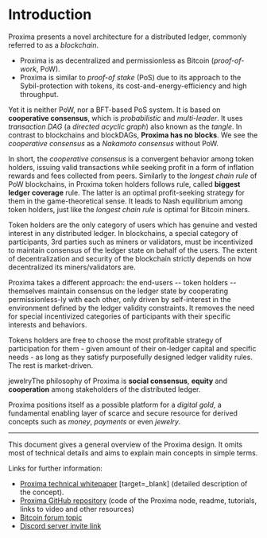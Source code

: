 Introduction
===

Proxima presents a novel architecture for a distributed ledger, commonly referred to as a *blockchain*.

- Proxima is as decentralized and permissionless as Bitcoin (*proof-of-work*, PoW).
- Proxima is similar to *proof-of stake* (PoS) due to its approach to the Sybil-protection with tokens, its cost-and-energy-efficiency and high throughput.

Yet it is neither PoW, nor a BFT-based PoS system. It is based on **cooperative consensus**, which is _probabilistic_ and _multi-leader_. 
It uses _transaction DAG_ (a _directed acyclic graph_) also known as the _tangle_. In contrast to blockchains and blockDAGs, **Proxima has no blocks**. We see the _cooperative consensus_ as a _Nakamoto consensus_ without PoW.

In short, the *cooperative consensus* is a convergent behavior among token holders, issuing valid transactions while seeking profit in a form of inflation rewards and fees collected from peers. Similarly to the *longest chain rule* of PoW blockchains, in Proxima token holders follows rule, called **biggest ledger coverage** rule. The latter is an optimal profit-seeking strategy for them in the game-theoretical sense. It leads to Nash equilibrium among token holders, just like the *longest chain rule* is optimal for Bitcoin miners.

Token holders are the only category of users which has genuine and vested interest in any distributed ledger. In blockchains, a special category of participants, 3rd parties such as miners or validators, must be incentivized to maintain consensus of the ledger state on behalf of the users. The extent of decentralization and security of the blockchain strictly depends on how decentralized its miners/validators are.

Proxima takes a different approach: the end-users -- token holders -- themselves maintain consensus on the ledger state by cooperating permissionless-ly with each other, only driven by self-interest in the environment defined by the ledger validity constraints. It removes the need for special incentivized categories of participants with their specific interests and behaviors. 

Tokens holders are free to choose the most profitable strategy of participation for them - given amount of their on-ledger capital and specific needs - as long as they satisfy purposefully designed ledger validity rules. The rest is market-driven.

jewelryThe philosophy of Proxima is **social consensus**, **equity** and **cooperation** among stakeholders of the distributed ledger.

Proxima positions itself as a possible platform for a _digital gold_, a fundamental enabling layer of scarce and secure resource for derived concepts such as _money_, _payments_ or even _jewelry_. 

---

This document gives a general overview of the Proxima design. It omits most of technical details and aims to explain main concepts in simple terms.

Links for further information:
- [Proxima technical whitepaper](https://arxiv.org/abs/2411.16456) [target=_blank] (detailed description of the concept).
- [Proxima GitHub repository](https://github.com/lunfardo314/proxima) (code of the Proxima node, readme, tutorials, links to video and other resources)
- [Bitcoin forum topic](https://bitcointalk.org/index.php?topic=5499359.0)
- [Discord server invite link](https://discord.com/invite/UfFcFDy38j)

